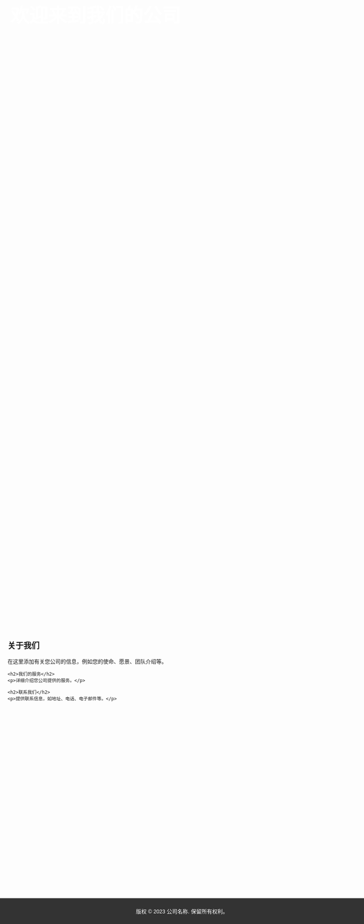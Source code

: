<!DOCTYPE html>
<html lang="zh-CN">
<head>
    <meta charset="UTF-8">
    <meta name="viewport" content="width=device-width, initial-scale=1.0">
    <title>公司名称</title>
    <style>
        body, html {
            margin: 0;
            padding: 0;
            height: 100%;
            font-family: Arial, sans-serif;
        }
        .header {
            background-image: url('your-banner-image.jpg'); /* 更换为您的海报图片链接 */
            height: 80vh;
            background-position: center;
            background-repeat: no-repeat;
            background-size: cover;
            color: white;
            text-align: center;
            display: flex;
            align-items: center;
            justify-content: center;
        }
        .header h1 {
            font-size: 50px;
            margin: 0;
        }
        .content {
            padding: 20px;
        }
        .footer {
            background-color: #333;
            color: white;
            text-align: center;
            padding: 10px 0;
            position: fixed;
            bottom: 0;
            width: 100%;
        }
    </style>
</head>
<body>

<div class="header">
    <h1>欢迎来到我们的公司</h1>
</div>

<div class="content">
    <h2>关于我们</h2>
    <p>在这里添加有关您公司的信息，例如您的使命、愿景、团队介绍等。</p>

    <h2>我们的服务</h2>
    <p>详细介绍您公司提供的服务。</p>

    <h2>联系我们</h2>
    <p>提供联系信息，如地址、电话、电子邮件等。</p>
</div>

<div class="footer">
    <p>版权 © 2023 公司名称. 保留所有权利。</p>
</div>

</body>
</html>
